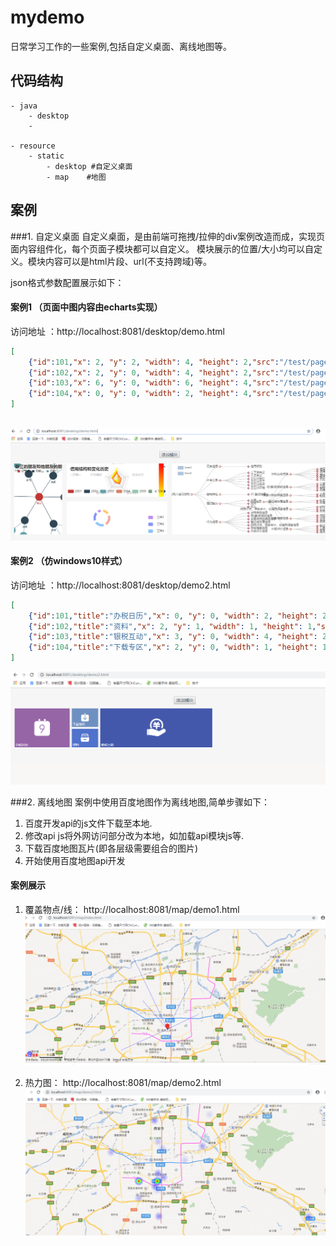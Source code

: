 # mydemo
日常学习工作的一些案例,包括自定义桌面、离线地图等。
## 代码结构

    - java  
        - desktop
        - 
    
    - resource
        - static
            - desktop #自定义桌面
            - map    #地图
            

## 案例

###1. 自定义桌面
自定义桌面，是由前端可拖拽/拉伸的div案例改造而成，实现页面内容组件化，每个页面子模块都可以自定义。
模块展示的位置/大小均可以自定义。模块内容可以是html片段、url(不支持跨域)等。

json格式参数配置展示如下：
#### 案例1 （页面中图内容由echarts实现）
访问地址 ：http://localhost:8081/desktop/demo.html
```json
[
    {"id":101,"x": 2, "y": 2, "width": 4, "height": 2,"src":"/test/page-1.html"},
    {"id":102,"x": 2, "y": 0, "width": 4, "height": 2,"src":"/test/page-2.html"},
    {"id":103,"x": 6, "y": 0, "width": 6, "height": 4,"src":"/test/page-3.html"},
    {"id":104,"x": 0, "y": 0, "width": 2, "height": 4,"src":"/test/page-4.html"}
] 
  
```
![案例截图](./src/main/resources/pic/demo_desktop_01.png '自定义桌面1截图')      
           
#### 案例2  （仿windows10样式）
访问地址 ：http://localhost:8081/desktop/demo2.html
```json
[
    {"id":101,"title":"办税日历","x": 0, "y": 0, "width": 2, "height": 2,"src":"<div style='background-color: #9665a6;height: 100%;display: flex;'><i class='iconfont' style='margin: auto;'>&#xe91e;</i></div>"},
    {"id":102,"title":"资料","x": 2, "y": 1, "width": 1, "height": 1,"src":"<div style='background-color: #5072cc;height: 100%;display: flex;'><i class='iconfont' style='margin: auto;'>&#xe91c;</i></div>"},
    {"id":103,"title":"银税互动","x": 3, "y": 0, "width": 4, "height": 2,"src":"<div style='background-color: #4458ab;height: 100%;display: flex;'><i class='iconfont' style='margin: auto;'>&#xe911;</i></div>"},
    {"id":104,"title":"下载专区","x": 2, "y": 0, "width": 1, "height": 1,"src":"<div style='background-color: #6e90c1;height: 100%;display: flex;'><i class='iconfont' style='margin: auto;'>&#xe904;</i></div>"}
] 
```
![案例截图](./src/main/resources/pic/demo_desktop_02.png '自定义桌面2截图')      
           
###2. 离线地图
案例中使用百度地图作为离线地图,简单步骤如下：
1. 百度开发api的js文件下载至本地.
2. 修改api js将外网访问部分改为本地，如加载api模块js等.
3. 下载百度地图瓦片(即各层级需要组合的图片)
4. 开始使用百度地图api开发
#### 案例展示
1. 覆盖物点/线： http://localhost:8081/map/demo1.html
![案例截图](./src/main/resources/pic/demo_map_01.png '离线百度地图-点线覆盖')      

2. 热力图： http://localhost:8081/map/demo2.html    
![案例截图](./src/main/resources/pic/demo_map_02.png '离线百度地图-热力图')      
      